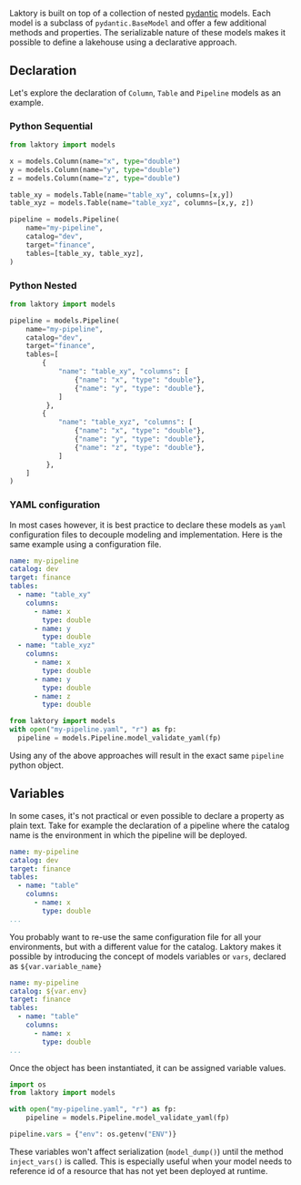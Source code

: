 Laktory is built on top of a collection of nested [pydantic](https://docs.pydantic.dev/latest/concepts/models/) models. 
Each model is a subclass of `pydantic.BaseModel` and offer a few additional methods and properties. 
The serializable nature of these models makes it possible to define a lakehouse using a declarative approach.

## Declaration
Let's explore the declaration of `Column`, `Table` and `Pipeline` models as an example. 

### Python Sequential
```py
from laktory import models

x = models.Column(name="x", type="double")
y = models.Column(name="y", type="double")
z = models.Column(name="z", type="double")

table_xy = models.Table(name="table_xy", columns=[x,y])
table_xyz = models.Table(name="table_xyz", columns=[x,y, z])

pipeline = models.Pipeline(
    name="my-pipeline",
    catalog="dev",
    target="finance",
    tables=[table_xy, table_xyz],
)
```

### Python Nested
```py
from laktory import models

pipeline = models.Pipeline(
    name="my-pipeline",
    catalog="dev",
    target="finance",
    tables=[
        {
            "name": "table_xy", "columns": [
                {"name": "x", "type": "double"},
                {"name": "y", "type": "double"},
            ]
         },
        {
            "name": "table_xyz", "columns": [
                {"name": "x", "type": "double"},
                {"name": "y", "type": "double"},
                {"name": "z", "type": "double"},
            ]
         },
    ]
)
```

### YAML configuration
In most cases however, it is best practice to declare these models as `yaml` configuration files to decouple modeling and implementation.
Here is the same example using a configuration file.

```yaml title="my-pipeline.yaml"
name: my-pipeline
catalog: dev
target: finance
tables: 
  - name: "table_xy"
    columns:
      - name: x
        type: double
      - name: y
        type: double
  - name: "table_xyz"
    columns:
      - name: x
        type: double
      - name: y
        type: double
      - name: z
        type: double    
```

```py title="main.py"
from laktory import models
with open("my-pipeline.yaml", "r") as fp:
  pipeline = models.Pipeline.model_validate_yaml(fp)
```
Using any of the above approaches will result in the exact same `pipeline` python object.

## Variables
In some cases, it's not practical or even possible to declare a property as plain text.
Take for example the declaration of a pipeline where the catalog name is the environment in which the pipeline will be deployed.

```yaml
name: my-pipeline
catalog: dev
target: finance
tables: 
  - name: "table"
    columns:
      - name: x
        type: double
...
```
You probably want to re-use the same configuration file for all your environments, but with a different value for the catalog. 
Laktory makes it possible by introducing the concept of models variables or `vars`, declared as `${var.variable_name}`

```yaml
name: my-pipeline
catalog: ${var.env}
target: finance
tables: 
  - name: "table"
    columns:
      - name: x
        type: double
...
```

Once the object has been instantiated, it can be assigned variable values.  

```py title="main.py"
import os
from laktory import models

with open("my-pipeline.yaml", "r") as fp:
    pipeline = models.Pipeline.model_validate_yaml(fp)

pipeline.vars = {"env": os.getenv("ENV")}
```

These variables won't affect serialization (`model_dump()`) until the method `inject_vars()` is called. 
This is especially useful when your model needs to reference id of a resource that has not yet been deployed at runtime.
